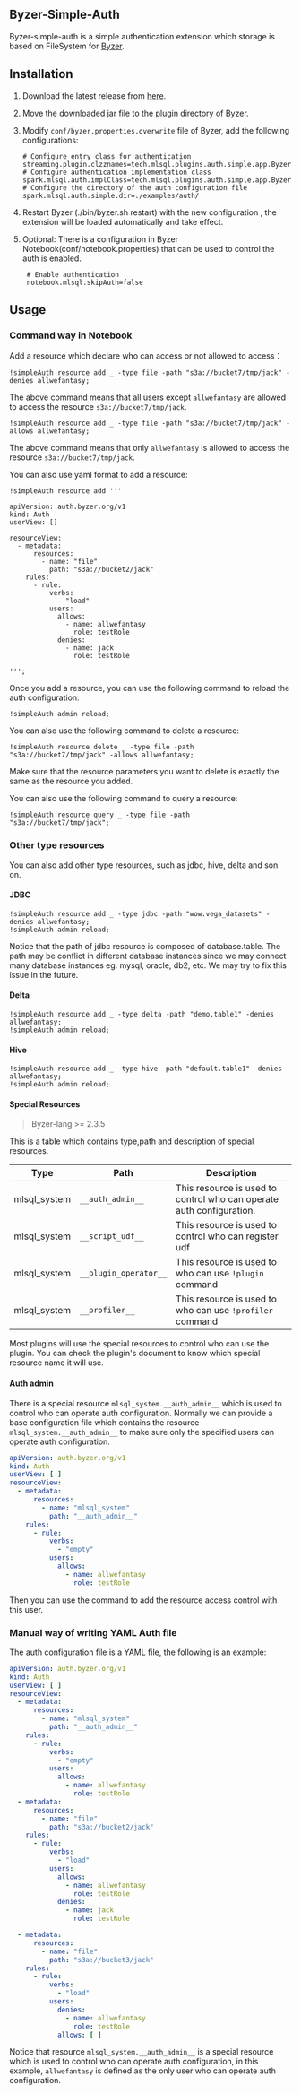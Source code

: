 ## Byzer-Simple-Auth

Byzer-simple-auth is a simple authentication extension which storage is based on FileSystem
for [Byzer](http://github.com/byzer-org/byzer-lang).

## Installation

1. Download the latest release
   from [here](http://store.mlsql.tech/run?action=downloadPlugin&pluginType=MLSQL_PLUGIN&pluginName=byzer-simple-auth-3.3&version=0.1.0-SNAPSHOT).
2. Move the downloaded jar file to the plugin directory of Byzer.
3. Modify `conf/byzer.properties.overwrite` file of Byzer, add the following configurations:

   ```properties
   # Configure entry class for authentication 
   streaming.plugin.clzznames=tech.mlsql.plugins.auth.simple.app.ByzerSimpleAuthApp
   # Configure authentication implementation class 
   spark.mlsql.auth.implClass=tech.mlsql.plugins.auth.simple.app.ByzerSimpleAuth 
   # Configure the directory of the auth configuration file
   spark.mlsql.auth.simple.dir=./examples/auth/
   ```

4. Restart Byzer (./bin/byzer.sh restart) with the new configuration , the extension will be loaded automatically and
   take effect.
5. Optional: There is a configuration in Byzer Notebook(conf/notebook.properties) that can be used to control the auth
   is enabled.

   ```properties
    # Enable authentication
    notebook.mlsql.skipAuth=false
   ```

## Usage

### Command way in Notebook

Add a resource which declare who can access or not allowed to access：

```shell
!simpleAuth resource add _ -type file -path "s3a://bucket7/tmp/jack" -denies allwefantasy;
```

The above command means that all users except `allwefantasy` are allowed to access the
resource `s3a://bucket7/tmp/jack`.

```shell
!simpleAuth resource add _ -type file -path "s3a://bucket7/tmp/jack" -allows allwefantasy;
```

The above command means that only `allwefantasy` is allowed to access the resource `s3a://bucket7/tmp/jack`.

You can also use yaml format to add a resource:

```shell
!simpleAuth resource add '''

apiVersion: auth.byzer.org/v1
kind: Auth
userView: []

resourceView:
  - metadata:
      resources:
        - name: "file"
          path: "s3a://bucket2/jack"
    rules:
      - rule:
          verbs:
            - "load"
          users:
            allows:
              - name: allwefantasy
                role: testRole
            denies:
              - name: jack
                role: testRole

''';
```

Once you add a resource, you can use the following command to reload the auth configuration:

```shell
!simpleAuth admin reload;
```

You can also use the following command to delete a resource:

```shell
!simpleAuth resource delete _ -type file -path "s3a://bucket7/tmp/jack" -allows allwefantasy;
```

Make sure that the resource parameters you want to delete is exactly the same as the resource you added.


You can also use the following command to query a resource:

```shell
!simpleAuth resource query _ -type file -path "s3a://bucket7/tmp/jack";
```

### Other type resources

You can also add other type resources, such as jdbc, hive, delta and son on.

#### JDBC

```shell
!simpleAuth resource add _ -type jdbc -path "wow.vega_datasets" -denies allwefantasy;
!simpleAuth admin reload;
```

Notice that the path of jdbc resource is composed of database.table. 
The path may be conflict in different database instances since we may connect many database instances eg. mysql, oracle, db2, etc.
We may try to fix this issue in the future.

#### Delta

```shell
!simpleAuth resource add _ -type delta -path "demo.table1" -denies allwefantasy;
!simpleAuth admin reload;
```

#### Hive

```shell
!simpleAuth resource add _ -type hive -path "default.table1" -denies allwefantasy;
!simpleAuth admin reload;
```

#### Special Resources


> Byzer-lang >= 2.3.5

This is a table which contains type,path and description of special resources.


| Type | Path | Description |
|--| ---- | ----------- |
| mlsql_system | `__auth_admin__` | This resource is used to control who can operate auth configuration. |
| mlsql_system | `__script_udf__` | This resource is used to control who can register udf  |
| mlsql_system | `__plugin_operator__` | This resource is used to who can use `!plugin` command  |
| mlsql_system | `__profiler__` | This resource is used to who can use `!profiler` command  |
     


Most plugins will use the special resources to control who can use the plugin. You can check the plugin's document to know
which special resource name it will use.


#### Auth admin

There is a special resource `mlsql_system.__auth_admin__` which is used to control who can operate auth configuration.
Normally we can provide a base configuration file which contains the resource `mlsql_system.__auth_admin__` to make sure 
only the specified users can operate auth configuration.


```yaml
apiVersion: auth.byzer.org/v1
kind: Auth
userView: [ ]
resourceView:
  - metadata:
      resources:
        - name: "mlsql_system"
          path: "__auth_admin__"
    rules:
      - rule:
          verbs:
            - "empty"
          users:
            allows:
              - name: allwefantasy
                role: testRole
```
   
Then you can use the command to add the resource access control with this user.


### Manual way of writing YAML Auth file

The auth configuration file is a YAML file, the following is an example:

```yaml
apiVersion: auth.byzer.org/v1
kind: Auth
userView: [ ]
resourceView:
  - metadata:
      resources:
        - name: "mlsql_system"
          path: "__auth_admin__"
    rules:
      - rule:
          verbs:
            - "empty"
          users:
            allows:
              - name: allwefantasy
                role: testRole
  - metadata:
      resources:
        - name: "file"
          path: "s3a://bucket2/jack"
    rules:
      - rule:
          verbs:
            - "load"
          users:
            allows:
              - name: allwefantasy
                role: testRole
            denies:
              - name: jack
                role: testRole

  - metadata:
      resources:
        - name: "file"
          path: "s3a://bucket3/jack"
    rules:
      - rule:
          verbs:
            - "load"
          users:
            denies:
              - name: allwefantasy
                role: testRole
            allows: [ ]

```

Notice that resource `mlsql_system.__auth_admin__` is a special resource which is used to control who can operate auth
configuration,
in this example, `allwefantasy` is defined as the only user who can operate auth configuration.





